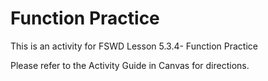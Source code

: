 # Function Practice

This is an activity for FSWD Lesson 5.3.4- Function Practice

Please refer to the Activity Guide in Canvas for directions.